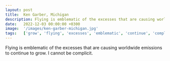 ```yaml
---
layout: post
title:  Ken Garber, Michigan
description: Flying is emblematic of the excesses that are causing worldwide emissions to continue to grow. I cannot be complicit....
date:   2022-12-03 00:00:00 +0300
image:  '/images/ken-garber-michigan.jpg'
tags:   ['grow', 'flying', 'excesses', 'emblematic', 'continue', 'complicit', 'cannot']
---
```

Flying is emblematic of the excesses that are causing worldwide emissions to continue to grow. I cannot be complicit.

